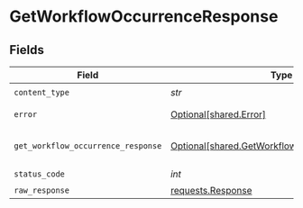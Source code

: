 # GetWorkflowOccurrenceResponse


## Fields

| Field                                                                                                  | Type                                                                                                   | Required                                                                                               | Description                                                                                            |
| ------------------------------------------------------------------------------------------------------ | ------------------------------------------------------------------------------------------------------ | ------------------------------------------------------------------------------------------------------ | ------------------------------------------------------------------------------------------------------ |
| `content_type`                                                                                         | *str*                                                                                                  | :heavy_check_mark:                                                                                     | N/A                                                                                                    |
| `error`                                                                                                | [Optional[shared.Error]](../../models/shared/error.md)                                                 | :heavy_minus_sign:                                                                                     | General error                                                                                          |
| `get_workflow_occurrence_response`                                                                     | [Optional[shared.GetWorkflowOccurrenceResponse]](../../models/shared/getworkflowoccurrenceresponse.md) | :heavy_minus_sign:                                                                                     | The workflow occurrence                                                                                |
| `status_code`                                                                                          | *int*                                                                                                  | :heavy_check_mark:                                                                                     | N/A                                                                                                    |
| `raw_response`                                                                                         | [requests.Response](https://requests.readthedocs.io/en/latest/api/#requests.Response)                  | :heavy_minus_sign:                                                                                     | N/A                                                                                                    |